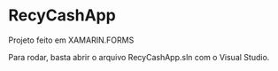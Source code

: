 # RecyCashApp

Projeto feito em XAMARIN.FORMS

Para rodar, basta abrir o arquivo RecyCashApp.sln com o Visual Studio.
